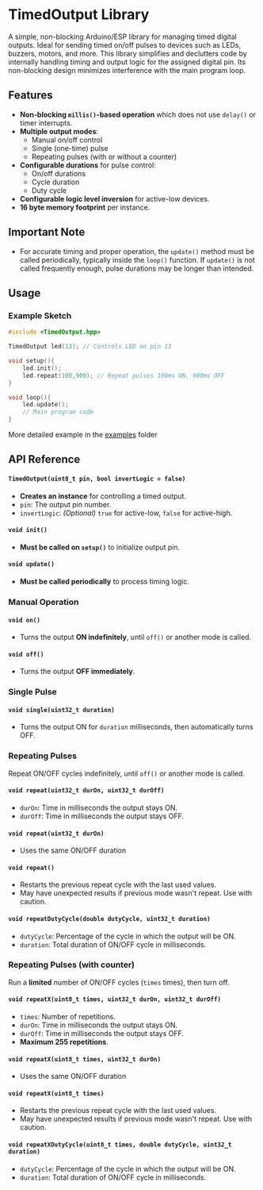 # TimedOutput Library

A simple, non-blocking Arduino/ESP library for managing timed digital outputs. 
Ideal for sending timed on/off pulses to devices such as LEDs, buzzers, motors, and more. 
This library simplifies and declutters code by internally handling timing and output logic for the assigned digital pin. 
Its non-blocking design minimizes interference with the main program loop.

## Features

- **Non-blocking `millis()`-based operation** which does not use `delay()` or timer interrupts.
- **Multiple output modes**:
    - Manual on/off control
    - Single (one-time) pulse
    - Repeating pulses (with or without a counter)
- **Configurable durations** for pulse control:
    - On/off durations
    - Cycle duration
    - Duty cycle
- **Configurable logic level inversion** for active-low devices.
- **16 byte memory footprint** per instance.

## Important Note

- For accurate timing and proper operation, the `update()` method must be called periodically, typically inside the `loop()` function. If `update()` is not called frequently enough, pulse durations may be longer than intended.

## Usage

### Example Sketch

```cpp
#include <TimedOutput.hpp>

TimedOutput led(13); // Controls LED on pin 13

void setup(){
    led.init();
    led.repeat(100,900); // Repeat pulses 100ms ON, 900ms OFF
}

void loop(){
    led.update();
    // Main program code
}

```
More detailed example in the [examples](examples/) folder

## API Reference

#### `TimedOutput(uint8_t pin, bool invertLogic = false)`
- **Creates an instance** for controlling a timed output.
- `pin`: The output pin number.
- `invertLogic`: *(Optional)* `true` for active-low, `false` for active-high.

#### `void init()`
- **Must be called on `setup()`** to initialize output pin.

#### `void update()`
- **Must be called periodically** to process timing logic.

### Manual Operation

#### `void on()`
- Turns the output **ON indefinitely**, until `off()` or another mode is called.

#### `void off()`
- Turns the output **OFF immediately**.

### Single Pulse

#### `void single(uint32_t duration)`
- Turns the output ON for `duration` milliseconds, then automatically turns OFF.

### Repeating Pulses
Repeat ON/OFF cycles indefinitely, until `off()` or another mode is called.

#### `void repeat(uint32_t durOn, uint32_t durOff)`
- `durOn`: Time in milliseconds the output stays ON.
- `durOff`: Time in milliseconds the output stays OFF.

#### `void repeat(uint32_t durOn)`
- Uses the same ON/OFF duration

#### `void repeat()`
- Restarts the previous repeat cycle with the last used values.
- May have unexpected results if previous mode wasn't repeat. Use with caution.

#### `void repeatDutyCycle(double dutyCycle, uint32_t duration)`
- `dutyCycle`: Percentage of the cycle in which the output will be ON.
- `duration`: Total duration of ON/OFF cycle in milliseconds.


### Repeating Pulses (with counter)
Run a **limited** number of ON/OFF cycles (`times` times), then turn off.

#### `void repeatX(uint8_t times, uint32_t durOn, uint32_t durOff)`
- `times`: Number of repetitions.
- `durOn`: Time in milliseconds the output stays ON.
- `durOff`: Time in milliseconds the output stays OFF.
- **Maximum 255 repetitions**.

#### `void repeatX(uint8_t times, uint32_t durOn)`
- Uses the same ON/OFF duration

#### `void repeatX(uint8_t times)`
- Restarts the previous repeat cycle with the last used values.
- May have unexpected results if previous mode wasn't repeat. Use with caution.

#### `void repeatXDutyCycle(uint8_t times, double dutyCycle, uint32_t duration)`
- `dutyCycle`: Percentage of the cycle in which the output will be ON.
- `duration`: Total duration of ON/OFF cycle in milliseconds.

